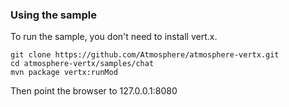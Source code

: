 ### Using the sample

To run the sample, you don't need to install vert.x.

```
git clone https://github.com/Atmosphere/atmosphere-vertx.git
cd atmosphere-vertx/samples/chat
mvn package vertx:runMod
```

Then point the browser to 127.0.0.1:8080